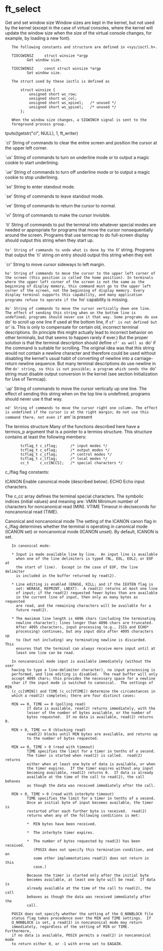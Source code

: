 # ft_select

 Get and set window size
       Window sizes are kept in the kernel, but not used by the kernel
       (except in the case of virtual consoles, where the kernel will update
       the window size when the size of the virtual console changes, for
       example, by loading a new font).

       The following constants and structure are defined in <sys/ioctl.h>.

       TIOCGWINSZ     struct winsize *argp
              Get window size.

       TIOCSWINSZ     const struct winsize *argp
              Set window size.

       The struct used by these ioctls is defined as

           struct winsize {
               unsigned short ws_row;
               unsigned short ws_col;
               unsigned short ws_xpixel;   /* unused */
               unsigned short ws_ypixel;   /* unused */
           };

       When the window size changes, a SIGWINCH signal is sent to the
       foreground process group.


tputs(tgetstr("cl", NULL), 1, ft_writer)

`cl'
String of commands to clear the entire screen and position the cursor at the upper left corner.

`us'
String of commands to turn on underline mode or to output a magic cookie to start underlining.

`ue'
String of commands to turn off underline mode or to output a magic cookie to stop underlining.

`so'
String to enter standout mode.

`se'
String of commands to leave standout mode.

`ve'
String of commands to return the cursor to normal.

`vi'
String of commands to make the cursor invisible.

`ti'
String of commands to put the terminal into whatever special modes are needed or appropriate for programs that move the cursor nonsequentially around the screen. Programs that use termcap to do full-screen display should output this string when they start up.

`te'
String of commands to undo what is done by the `ti' string. Programs that output the `ti' string on entry should output this string when they exit

`cr'
String to move cursor sideways to left margin.

`ho'
String of commands to move the cursor to the upper left corner of the screen (this position is called the home position). In terminals where the upper left corner of the screen is not the same as the beginning of display memory, this command must go to the upper left corner of the screen, not the beginning of display memory. Every display terminal supports this capability, and many application programs refuse to operate if the `ho' capability is missing.

`do'
String of commands to move the cursor vertically down one line. The effect of sending this string when on the bottom line is undefined; programs should never use it that way. Some programs do use `do' to scroll up one line if used at the bottom line, if `sf' is not defined but `sr' is. This is only to compensate for certain old, incorrect terminal descriptions. (In principle this might actually lead to incorrect behavior on other terminals, but that seems to happen rarely if ever.) But the proper solution is that the terminal description should define `sf' as well as `do' if the command is suitable for scrolling. The original idea was that this string would not contain a newline character and therefore could be used without disabling the kernel's usual habit of converting of newline into a carriage-return newline sequence. But many terminal descriptions do use newline in the `do' string, so this is not possible; a program which sends the `do' string must disable output conversion in the kernel (see section Initialization for Use of Termcap).

`up'
String of commands to move the cursor vertically up one line. The effect of sending this string when on the top line is undefined; programs should never use it that way.

`nd'
String of commands to move the cursor right one column. The effect is undefined if the cursor is at the right margin; do not use this command there, not even if `am' is present




 The termios structure
       Many of the functions described here have a termios_p argument that
       is a pointer to a termios structure.  This structure contains at
       least the following members:

           tcflag_t c_iflag;      /* input modes */
           tcflag_t c_oflag;      /* output modes */
           tcflag_t c_cflag;      /* control modes */
           tcflag_t c_lflag;      /* local modes */
           cc_t     c_cc[NCCS];   /* special characters */
           
 c_lflag flag constants:
 
  ICANON Enable canonical mode (described below).
  ECHO   Echo input characters.
  
 The c_cc array defines the terminal special characters.  The symbolic
       indices (initial values) and meaning are:
   VMIN   Minimum number of characters for noncanonical read (MIN).
   VTIME  Timeout in deciseconds for noncanonical read (TIME).
   
  
  Canonical and noncanonical mode
       The setting of the ICANON canon flag in c_lflag determines whether
       the terminal is operating in canonical mode (ICANON set) or
       noncanonical mode (ICANON unset).  By default, ICANON is set.

       In canonical mode:

       * Input is made available line by line.  An input line is available
         when one of the line delimiters is typed (NL, EOL, EOL2; or EOF at
         the start of line).  Except in the case of EOF, the line delimiter
         is included in the buffer returned by read(2).

       * Line editing is enabled (ERASE, KILL; and if the IEXTEN flag is
         set: WERASE, REPRINT, LNEXT).  A read(2) returns at most one line
         of input; if the read(2) requested fewer bytes than are available
         in the current line of input, then only as many bytes as requested
         are read, and the remaining characters will be available for a
         future read(2).

       * The maximum line length is 4096 chars (including the terminating
         newline character); lines longer than 4096 chars are truncated.
         After 4095 characters, input processing (e.g., ISIG and ECHO*
         processing) continues, but any input data after 4095 characters up
         to (but not including) any terminating newline is discarded.  This
         ensures that the terminal can always receive more input until at
         least one line can be read.

       In noncanonical mode input is available immediately (without the user
       having to type a line-delimiter character), no input processing is
       performed, and line editing is disabled.  The read buffer will only
       accept 4095 chars; this provides the necessary space for a newline
       char if the input mode is switched to canonical.  The settings of MIN
       (c_cc[VMIN]) and TIME (c_cc[VTIME]) determine the circumstances in
       which a read(2) completes; there are four distinct cases:

       MIN == 0, TIME == 0 (polling read)
              If data is available, read(2) returns immediately, with the
              lesser of the number of bytes available, or the number of
              bytes requested.  If no data is available, read(2) returns 0.

       MIN > 0, TIME == 0 (blocking read)
              read(2) blocks until MIN bytes are available, and returns up
              to the number of bytes requested.

       MIN == 0, TIME > 0 (read with timeout)
              TIME specifies the limit for a timer in tenths of a second.
              The timer is started when read(2) is called.  read(2) returns
              either when at least one byte of data is available, or when
              the timer expires.  If the timer expires without any input
              becoming available, read(2) returns 0.  If data is already
              available at the time of the call to read(2), the call behaves
              as though the data was received immediately after the call.

       MIN > 0, TIME > 0 (read with interbyte timeout)
              TIME specifies the limit for a timer in tenths of a second.
              Once an initial byte of input becomes available, the timer is
              restarted after each further byte is received.  read(2)
              returns when any of the following conditions is met:

              *  MIN bytes have been received.

              *  The interbyte timer expires.

              *  The number of bytes requested by read(2) has been received.
                 (POSIX does not specify this termination condition, and on
                 some other implementations read(2) does not return in this
                 case.)

              Because the timer is started only after the initial byte
              becomes available, at least one byte will be read.  If data is
              already available at the time of the call to read(2), the call
              behaves as though the data was received immediately after the
              call.

       POSIX does not specify whether the setting of the O_NONBLOCK file
       status flag takes precedence over the MIN and TIME settings.  If
       O_NONBLOCK is set, a read(2) in noncanonical mode may return
       immediately, regardless of the setting of MIN or TIME.  Furthermore,
       if no data is available, POSIX permits a read(2) in noncanonical mode
       to return either 0, or -1 with errno set to EAGAIN.
